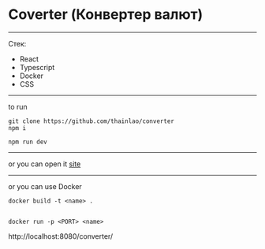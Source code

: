 # Coverter (Конвертер валют)

---

Стек:
* React
* Typescript
* Docker
* CSS
  
---

to run
```
git clone https://github.com/thainlao/converter
npm i

npm run dev
```

---

or you can open it [site](https://thainlao.github.io/converter/)

---

or you can use Docker
```
docker build -t <name> .


docker run -p <PORT> <name>
```

http://localhost:8080/converter/


